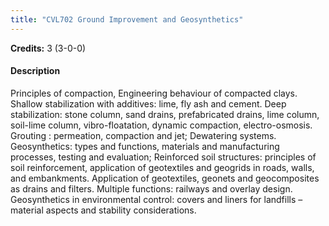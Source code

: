 ```yaml
---
title: "CVL702 Ground Improvement and Geosynthetics"
---
```

**Credits:** 3 (3-0-0)

#### Description
Principles of compaction, Engineering behaviour of compacted clays. Shallow stabilization with additives: lime, fly ash and cement. Deep stabilization: stone column, sand drains, prefabricated drains, lime column, soil-lime column, vibro-floatation, dynamic compaction, electro-osmosis. Grouting : permeation, compaction and jet; Dewatering systems. Geosynthetics: types and functions, materials and manufacturing processes, testing and evaluation; Reinforced soil structures: principles of soil reinforcement, application of geotextiles and geogrids in roads, walls, and embankments. Application of geotextiles, geonets and geocomposites as drains and filters. Multiple functions: railways and overlay design. Geosynthetics in environmental control: covers and liners for landfills – material aspects and stability considerations.